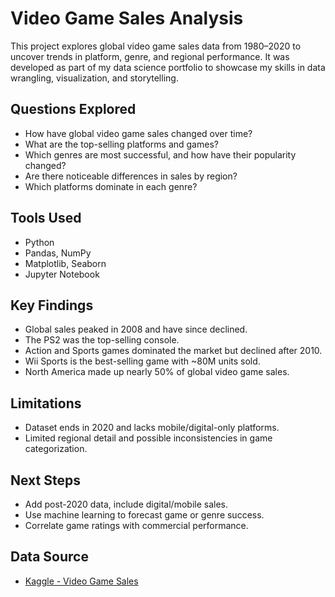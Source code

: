 # Video Game Sales Analysis
This project explores global video game sales data from 1980–2020 to uncover trends in platform, genre, and regional performance. It was developed as part of my data science portfolio to showcase my skills in data wrangling, visualization, and storytelling.

## Questions Explored
- How have global video game sales changed over time?
- What are the top-selling platforms and games?
- Which genres are most successful, and how have their popularity changed?
- Are there noticeable differences in sales by region?
- Which platforms dominate in each genre?

## Tools Used
- Python
- Pandas, NumPy
- Matplotlib, Seaborn
- Jupyter Notebook

## Key Findings
- Global sales peaked in 2008 and have since declined.
- The PS2 was the top-selling console.
- Action and Sports games dominated the market but declined after 2010.
- Wii Sports is the best-selling game with ~80M units sold.
- North America made up nearly 50% of global video game sales.

## Limitations
- Dataset ends in 2020 and lacks mobile/digital-only platforms.
- Limited regional detail and possible inconsistencies in game categorization.

## Next Steps
- Add post-2020 data, include digital/mobile sales.
- Use machine learning to forecast game or genre success.
- Correlate game ratings with commercial performance.

## Data Source
- [Kaggle - Video Game Sales](https://www.kaggle.com/datasets/gregorut/videogame-sales-with-ratings)

